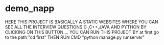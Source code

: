 # demo_napp
HERE THIS PROJECT IS BASICALLY A STATIC WEBSITES WHERE YOU CAN SEE ALL THE INTERVIEW QUESTIONS C ,C++,JAVA AND PYTHON BY CLICKING ON THIS BUTTON....
YOU CAN RUN THIS PROJECT BY at first go to the path "cd first"
THEN RUN CMD "python manage.py runserver"



